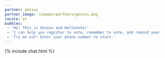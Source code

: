 ```yaml
---
partner: genius
partner_image: /images/partners/genius.png
locale: en
bubbles:
 - 'Hi! This is Genius and HelloVote!'
 - 'I can help you register to vote, remember to vote, and remind your friends to vote too.'
 - 'Try me out! Enter your phone number to start.'
---
```

{% include chat.html %}



